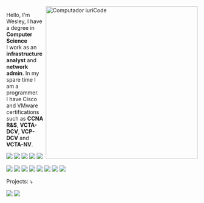 <img src="https://raw.githubusercontent.com/MicaelliMedeiros/micaellimedeiros/master/image/computer-illustration.png" min-width="400px" max-width="400px" width="400px" align="right" alt="Computador iuriCode">

<p align="left">
  Hello, I'm Wesley, I have a degree in <strong>Computer Science</strong><br>I work as an <strong>infrastructure analyst</strong> and <strong>network admin</strong>. In my spare time I am a programmer.<br>I have Cisco and VMware certifications such as <strong>CCNA R&S</strong>, <strong>VCTA-DCV</strong>, <strong>VCP-DCV</strong> and <strong>VCTA-NV</strong>.
</p>

<p align="left">
  <img src="https://img.shields.io/badge/JavaScript-323330?style=for-the-badge&logo=javascript&logoColor=F7DF1E">
  <img src="https://img.shields.io/badge/Node.js-43853D?style=for-the-badge&logo=node.js&logoColor=white">
  <img src="https://img.shields.io/badge/C-00599C?style=for-the-badge&logo=c&logoColor=white">
  <img src="https://img.shields.io/badge/PHP-777BB4?style=for-the-badge&logo=php&logoColor=white">
  <img src="https://img.shields.io/badge/Python-14354C?style=for-the-badge&logo=python&logoColor=white">
</p>

<p align="left">
  <img src="https://img.shields.io/badge/VMware-231f20?style=for-the-badge&logo=VMware&logoColor=white"/>
  <img src="https://img.shields.io/badge/CISCO-1BA0D7?style=for-the-badge&logo=cisco&logoColor=white"/>
  <img src="https://img.shields.io/badge/docker%20-%230db7ed.svg?&style=for-the-badge&logo=docker&logoColor=white"/>
  <img src="https://img.shields.io/badge/ansible%20-%231A1918.svg?&style=for-the-badge&logo=ansible&logoColor=white"/>
  <img src="https://img.shields.io/badge/terraform%20-%235835CC.svg?&style=for-the-badge&logo=terraform&logoColor=white"/>
  <img src="https://img.shields.io/badge/Openstack-%23f01742.svg?&style=for-the-badge&logo=openstack&logoColor=white"/>
  <img src="https://img.shields.io/badge/Prometheus-000000?style=for-the-badge&logo=prometheus&labelColor=000000"/>
  <img src="https://img.shields.io/badge/Zabbix-%23f01742.svg?&style=for-the-badge&logo=zabbix&logoColor=white"/>
</p>

<p align="left">
  Projects: ⤵️
</p>

<p align="left">
  
  <a href="https://aosafe.com.br" alt="Site">
  <img src="https://img.shields.io/static/v1?label=Blog&message=Infra%20Expert&color=232634&style=for-the-badge&logo=ghost&link=https://infra.expert/#/portal/signup"/></a>

  <a href="https://www.instagram.com/wsouzaoficial/" alt="Instagram">
  <img src="https://img.shields.io/badge/@infraantenada-E4405F?style=for-the-badge&logo=instagram&logoColor=white&link=https://instagram.com/infraantenada"/></a>

</p>  

<!--
**wesleydsou/wesleydsou** is a ✨ _special_ ✨ repository because its `README.md` (this file) appears on your GitHub profile.

Here are some ideas to get you started:

- 🔭 I’m currently working on ...
- 🌱 I’m currently learning ...
- 👯 I’m looking to collaborate on ...
- 🤔 I’m looking for help with ...
- 💬 Ask me about ...
- 📫 How to reach me: ...
- 😄 Pronouns: ...
- ⚡ Fun fact: ...
-->
